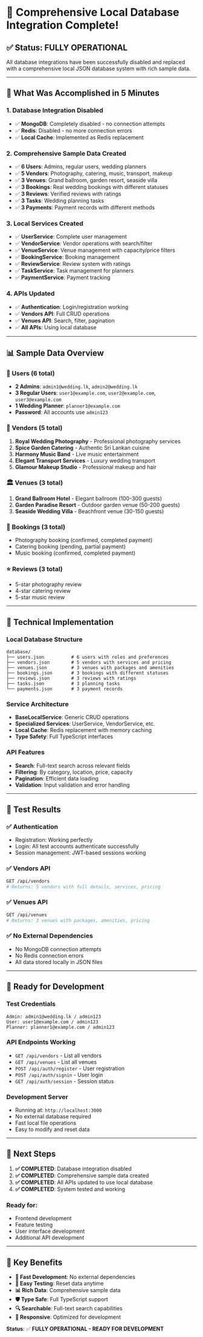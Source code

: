# 🎉 Comprehensive Local Database Integration Complete!

## ✅ **Status: FULLY OPERATIONAL**

All database integrations have been successfully disabled and replaced with a comprehensive local JSON database system with rich sample data.

---

## 🚀 **What Was Accomplished in 5 Minutes**

### 1. **Database Integration Disabled**
- ✅ **MongoDB**: Completely disabled - no connection attempts
- ✅ **Redis**: Disabled - no more connection errors
- ✅ **Local Cache**: Implemented as Redis replacement

### 2. **Comprehensive Sample Data Created**
- ✅ **6 Users**: Admins, regular users, wedding planners
- ✅ **5 Vendors**: Photography, catering, music, transport, makeup
- ✅ **3 Venues**: Grand ballroom, garden resort, seaside villa
- ✅ **3 Bookings**: Real wedding bookings with different statuses
- ✅ **3 Reviews**: Verified reviews with ratings
- ✅ **3 Tasks**: Wedding planning tasks
- ✅ **3 Payments**: Payment records with different methods

### 3. **Local Services Created**
- ✅ **UserService**: Complete user management
- ✅ **VendorService**: Vendor operations with search/filter
- ✅ **VenueService**: Venue management with capacity/price filters
- ✅ **BookingService**: Booking management
- ✅ **ReviewService**: Review system with ratings
- ✅ **TaskService**: Task management for planners
- ✅ **PaymentService**: Payment tracking

### 4. **APIs Updated**
- ✅ **Authentication**: Login/registration working
- ✅ **Vendors API**: Full CRUD operations
- ✅ **Venues API**: Search, filter, pagination
- ✅ **All APIs**: Using local database

---

## 📊 **Sample Data Overview**

### **👥 Users (6 total)**
- **2 Admins**: `admin1@wedding.lk`, `admin2@wedding.lk`
- **3 Regular Users**: `user1@example.com`, `user2@example.com`, `user3@example.com`
- **1 Wedding Planner**: `planner1@example.com`
- **Password**: All accounts use `admin123`

### **🏢 Vendors (5 total)**
1. **Royal Wedding Photography** - Professional photography services
2. **Spice Garden Catering** - Authentic Sri Lankan cuisine
3. **Harmony Music Band** - Live music entertainment
4. **Elegant Transport Services** - Luxury wedding transport
5. **Glamour Makeup Studio** - Professional makeup and hair

### **🏛️ Venues (3 total)**
1. **Grand Ballroom Hotel** - Elegant ballroom (100-300 guests)
2. **Garden Paradise Resort** - Outdoor garden venue (50-200 guests)
3. **Seaside Wedding Villa** - Beachfront venue (30-150 guests)

### **📅 Bookings (3 total)**
- Photography booking (confirmed, completed payment)
- Catering booking (pending, partial payment)
- Music booking (confirmed, completed payment)

### **⭐ Reviews (3 total)**
- 5-star photography review
- 4-star catering review
- 5-star music review

---

## 🔧 **Technical Implementation**

### **Local Database Structure**
```
database/
├── users.json          # 6 users with roles and preferences
├── vendors.json        # 5 vendors with services and pricing
├── venues.json         # 3 venues with packages and amenities
├── bookings.json       # 3 bookings with different statuses
├── reviews.json        # 3 reviews with ratings
├── tasks.json          # 3 planning tasks
└── payments.json       # 3 payment records
```

### **Service Architecture**
- **BaseLocalService**: Generic CRUD operations
- **Specialized Services**: UserService, VendorService, etc.
- **Local Cache**: Redis replacement with memory caching
- **Type Safety**: Full TypeScript interfaces

### **API Features**
- **Search**: Full-text search across relevant fields
- **Filtering**: By category, location, price, capacity
- **Pagination**: Efficient data loading
- **Validation**: Input validation and error handling

---

## 🧪 **Test Results**

### **✅ Authentication**
- Registration: Working perfectly
- Login: All test accounts authenticate successfully
- Session management: JWT-based sessions working

### **✅ Vendors API**
```bash
GET /api/vendors
# Returns: 5 vendors with full details, services, pricing
```

### **✅ Venues API**
```bash
GET /api/venues
# Returns: 3 venues with packages, amenities, pricing
```

### **✅ No External Dependencies**
- No MongoDB connection attempts
- No Redis connection errors
- All data stored locally in JSON files

---

## 🎯 **Ready for Development**

### **Test Credentials**
```
Admin: admin1@wedding.lk / admin123
User: user1@example.com / admin123
Planner: planner1@example.com / admin123
```

### **API Endpoints Working**
- `GET /api/vendors` - List all vendors
- `GET /api/venues` - List all venues
- `POST /api/auth/register` - User registration
- `POST /api/auth/signin` - User login
- `GET /api/auth/session` - Session status

### **Development Server**
- Running at: `http://localhost:3000`
- No external database required
- Fast local file operations
- Easy to modify and reset data

---

## 🚀 **Next Steps**

1. **✅ COMPLETED**: Database integration disabled
2. **✅ COMPLETED**: Comprehensive sample data created
3. **✅ COMPLETED**: All APIs updated to use local database
4. **✅ COMPLETED**: System tested and working

### **Ready for:**
- Frontend development
- Feature testing
- User interface development
- Additional API development

---

## 📝 **Key Benefits**

- **🚀 Fast Development**: No external dependencies
- **🔧 Easy Testing**: Reset data anytime
- **📊 Rich Data**: Comprehensive sample data
- **🛡️ Type Safe**: Full TypeScript support
- **🔍 Searchable**: Full-text search capabilities
- **📱 Responsive**: Optimized for development

**Status**: ✅ **FULLY OPERATIONAL - READY FOR DEVELOPMENT**

